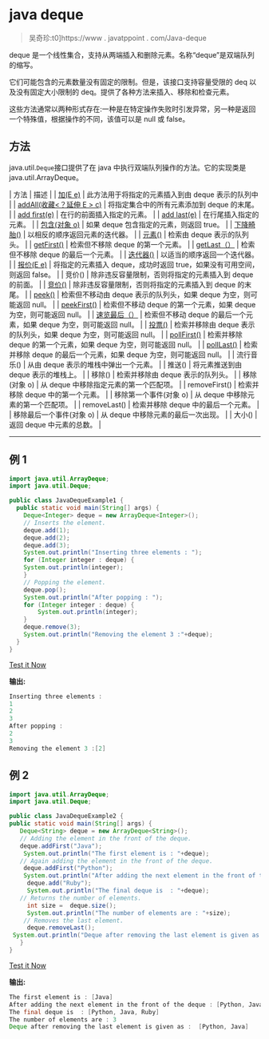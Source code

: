 # java deque

> 吴奇珍:t0]https://www . javatppoint . com/Java-deque

deque 是一个线性集合，支持从两端插入和删除元素。名称“deque”是双端队列的缩写。

它们可能包含的元素数量没有固定的限制。但是，该接口支持容量受限的 deq 以及没有固定大小限制的 deq。提供了各种方法来插入、移除和检查元素。

这些方法通常以两种形式存在:一种是在特定操作失败时引发异常，另一种是返回一个特殊值，根据操作的不同，该值可以是 null 或 false。

## 方法

java.util.`Deque`接口提供了在 java 中执行双端队列操作的方法。它的实现类是 java.util.ArrayDeque。

| 方法 | 描述 |
| [加(E e)](java-deque-add-method) | 此方法用于将指定的元素插入到由 deque 表示的队列中 |
| [addAll(收藏<？延伸 E > c)](java-deque-addall-method) | 将指定集合中的所有元素添加到 deque 的末尾。 |
| [add first(e)](java-deque-addfirst-method) | 在行的前面插入指定的元素。 |
| [add last(e)](java-deque-addlast-method) | 在行尾插入指定的元素。 |
| [包含(对象 o)](java-deque-contains-method) | 如果 deque 包含指定的元素，则返回 true。 |
| [下降畸胎()](java-deque-descendingiterator-method) | 以相反的顺序返回元素的迭代器。 |
| [元素()](java-deque-element-method) | 检索由 deque 表示的队列头。 |
| [getFirst()](java-deque-getfirst-method) | 检索但不移除 deque 的第一个元素。 |
| [getLast（）](java-deque-getlast-method) | 检索但不移除 deque 的最后一个元素。 |
| [迭代器()](java-deque-iterator-method) | 以适当的顺序返回一个迭代器。 |
| [报价(E e)](java-deque-offer-method) | 将指定的元素插入 deque，成功时返回 true，如果没有可用空间，则返回 false。 |
| 竞价() | 除非违反容量限制，否则将指定的元素插入到 deque 的前面。 |
| [竞价()](java-deque-offerlast-method) | 除非违反容量限制，否则将指定的元素插入到 deque 的末尾。 |
| [peek()](java-deque-peek-method) | 检索但不移动由 deque 表示的队列头，如果 deque 为空，则可能返回 null。 |
| [peekFirst()](java-deque-peekfirst-method) | 检索但不移动 deque 的第一个元素，如果 deque 为空，则可能返回 null。 |
| [速览最后（）](java-deque-peeklast-method) | 检索但不移动 deque 的最后一个元素，如果 deque 为空，则可能返回 null。 |
| [投票()](java-deque-poll-method) | 检索并移除由 deque 表示的队列头，如果 deque 为空，则可能返回 null。 |
| [pollFirst()](java-deque-pollfirst-method) | 检索并移除 deque 的第一个元素，如果 deque 为空，则可能返回 null。 |
| [pollLast()](java-deque-polllast-method) | 检索并移除 deque 的最后一个元素，如果 deque 为空，则可能返回 null。 |
| 流行音乐() | 从由 deque 表示的堆栈中弹出一个元素。 |
| 推送() | 将元素推送到由 deque 表示的堆栈上。 |
| 移除() | 检索并移除由 deque 表示的队列头。 |
| 移除(对象 o) | 从 deque 中移除指定元素的第一个匹配项。 |
| removeFirst() | 检索并移除 deque 中的第一个元素。 |
| 移除第一个事件(对象 o) | 从 deque 中移除元素的第一个匹配项。 |
| removeLast() | 检索并移除 deque 中的最后一个元素。 |
| 移除最后一个事件(对象 o) | 从 deque 中移除元素的最后一次出现。 |
| 大小() | 返回 deque 中元素的总数。 |

* * *

## 例 1

```java
import java.util.ArrayDeque;
import java.util.Deque;

public class JavaDequeExample1 {
  public static void main(String[] args) {
	Deque<Integer> deque = new ArrayDeque<Integer>();
	// Inserts the element.
	deque.add(1);
	deque.add(2);
	deque.add(3);
	System.out.println("Inserting three elements : ");
	for (Integer integer : deque) {
	System.out.println(integer);	
	}
	// Popping the element.
	deque.pop();
	System.out.println("After popping : ");
	for (Integer integer : deque) {
		System.out.println(integer);
	}
	deque.remove(3);
	System.out.println("Removing the element 3 :"+deque);
  }
}

```

[Test it Now](https://compiler.javatpoint.com/opr/test.jsp?filename=JavaDequeExample1)

**输出:**

```java
Inserting three elements : 
1
2
3
After popping : 
2
3
Removing the element 3 :[2]

```

## 例 2

```java
import java.util.ArrayDeque;
import java.util.Deque;

public class JavaDequeExample2 {
public static void main(String[] args) {
   Deque<String> deque = new ArrayDeque<String>();
   // Adding the element in the front of the deque.
   deque.addFirst("Java");
    System.out.println("The first element is : "+deque);
   // Again adding the element in the front of the deque.
    deque.addFirst("Python");
    System.out.println("After adding the next element in the front of the deque : "+deque);
     deque.add("Ruby");
     System.out.println("The final deque is  : "+deque);
   // Returns the number of elements.
     int size =  deque.size();
     System.out.println("The number of elements are : "+size);
    // Removes the last element.
     deque.removeLast();
 System.out.println("Deque after removing the last element is given as :  "+deque);
   }	
}

```

[Test it Now](https://compiler.javatpoint.com/opr/test.jsp?filename=JavaDequeExample2)

**输出:**

```java
The first element is : [Java]
After adding the next element in the front of the deque : [Python, Java]
The final deque is  : [Python, Java, Ruby]
The number of elements are : 3
Deque after removing the last element is given as :  [Python, Java]

```